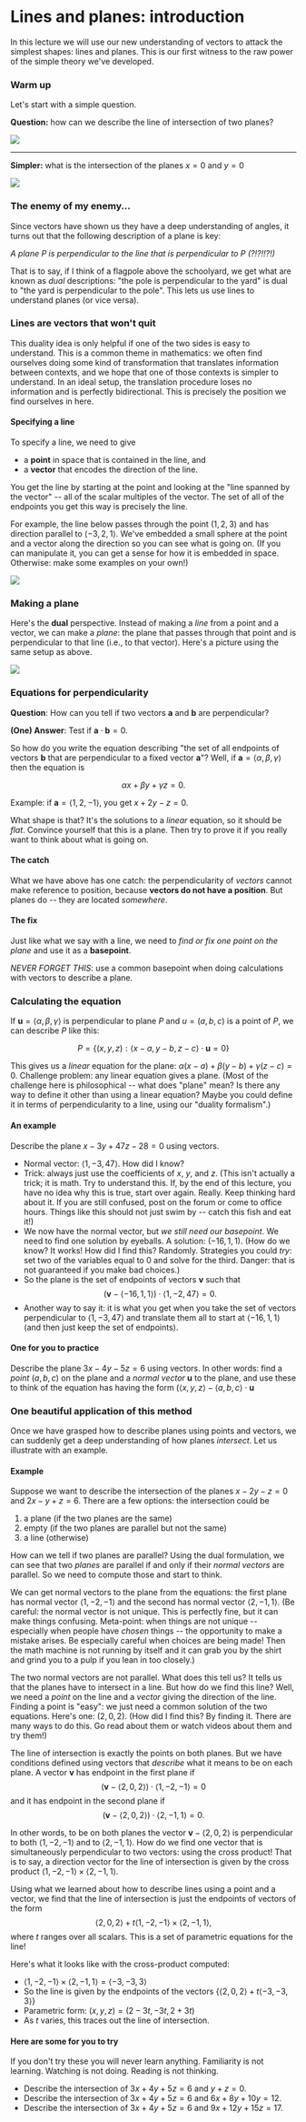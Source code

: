 Lines and planes: introduction
==============================

In this lecture we will use our new understanding of vectors to attack the simplest shapes: lines and planes. This is our first witness to the raw power of the simple theory we've developed.

### Warm up

Let's start with a simple question.

**Question:** how can we describe the line of intersection of two planes?

<div id="warm-up-q">
  <img src="media/lecture-5-warm-up.png"></img>
</div>

<script type="text/javascript">
//<![CDATA[
(function(){
var scene = new MathScene("warm-up-q");
scene.scene.add(new THREE.AxisHelper(3));
scene.camera.position.set(6, 8, 4);
var plane1 = new PlaneShadowModel({
  normal: [3, 4, 5],
  position: [0, 0, 0],
  color: 0xaaaa00
  });
var plane2 = new PlaneShadowModel({
  normal: [-3, 5, 0],
  position: [0, 0, 0],
  color: 0x00aaaa
  });
  plane1.embedInScene(scene);
  plane2.embedInScene(scene);
}());
//]]>
</script>

-----------

**Simpler:** what is the intersection of the planes $x=0$ and $y=0$

<div id="simple">
  <img src="media/lecture-5-simple.png"></img>
</div>

<script type="text/javascript">
//<![CDATA[
(function(){
var scene = new MathScene("simple");
scene.scene.add(new THREE.AxisHelper(3));
scene.camera.position.set(6, 8, 4);
var plane1 = new PlaneShadowModel({
  normal: [1, 0, 0],
  position: [0, 0, 0],
  color: 0xaaaa00
  });
var plane2 = new PlaneShadowModel({
  normal: [0, 1, 0],
  position: [0, 0, 0],
  color: 0x00aaaa
  });
  plane1.embedInScene(scene);
  plane2.embedInScene(scene);
}());
//]]>
</script>


### The enemy of my enemy...

Since vectors have shown us they have a deep understanding of angles, it turns out that the following description of a plane is key:

*A plane $P$ is perpendicular to the line that is perpendicular to $P$ (?!?!!?!)*

That is to say, if I think of a flagpole above the schoolyard, we get what are known as *dual* descriptions: "the pole is perpendicular to the yard" is dual to "the yard is perpendicular to the pole". This lets us use lines to understand planes (or vice versa).

### Lines are vectors that won't quit

This duality idea is only helpful if one of the two sides is easy to understand. This is a common theme in mathematics: we often find ourselves doing some kind of transformation that translates information between contexts, and we hope that one of those contexts is simpler to understand. In an ideal setup, the translation procedure loses no information and is perfectly bidirectional. This is precisely the position we find ourselves in here.

#### Specifying a line

To specify a line, we need to give

- a **point** in space that is contained in the line, and
- a **vector** that encodes the direction of the line.

You get the line by starting at the point and looking at the "line spanned by the vector" -- all of the scalar multiples of the vector. The set of all of the endpoints you get this way is precisely the line.

For example, the line below passes through the point $(1, 2, 3)$ and has direction parallel to $\langle -3, 2, 1\rangle$. We've embedded a small sphere at the point and a vector along the direction so you can see what is going on. (If you can manipulate it, you can get a sense for how it is embedded in space. Otherwise: make some examples on your own!)

<div id="line">
  <img src="media/lecture-5-line.png"></img>
</div>

<script type="text/javascript">
//<![CDATA[
(function(){
var scene = new MathScene("line");
scene.scene.add(new THREE.AxisHelper(3));
scene.camera.position.set(8, 15, 8);
var x = function (t) {
  return 1 - 3 * t;
}
var y = function (t) {
  return 2 + 2 * t;
}
var z = function (t) {
  return 3 + t;
}

var line = new ParametricPathModel(
  x, y, z, [-10, 10], 0, 2
);

line.embedInScene(scene);

var sphGeom = new THREE.SphereGeometry(0.03);
var sph = new THREE.Mesh(sphGeom, MathScene.UWMaterial.clone());
sph.position.set(1, 2, 3);

scene.scene.add(sph);

var vec = new VectorModel({origin: [1, 2, 3], vector: [-3, 2, 1], color: 0xff00ff});

vec.embedInScene(scene);
}());
//]]>
</script>

### Making a plane

Here's the **dual** perspective. Instead of making a *line* from a point and a vector, we can make a *plane*: the plane that passes through that point and is perpendicular to that line (i.e., to that vector). Here's a picture using the same setup as above.

<div id="line-and-plane">
  <img src="media/lecture-5-line-and-plane.png"></img>
</div>

<script type="text/javascript">
//<![CDATA[
(function(){
var scene = new MathScene("line-and-plane");
scene.scene.add(new THREE.AxisHelper(3));
scene.camera.position.set(8, 15, 8);
var x = function (t) {
  return 1 - 3 * t;
}
var y = function (t) {
  return 2 + 2 * t;
}
var z = function (t) {
  return 3 + t;
}

var line = new ParametricPathModel(
  x, y, z, [-10, 10], 0, 2
);

line.embedInScene(scene);

var sphGeom = new THREE.SphereGeometry(0.03);
var sph = new THREE.Mesh(sphGeom, MathScene.UWMaterial.clone());
sph.position.set(1, 2, 3);

scene.scene.add(sph);

var vec = new VectorModel({origin: [1, 2, 3], vector: [-3, 2, 1], color: 0xff00ff});

vec.embedInScene(scene);

var pl = new PlaneShadowModel({normal: [-3, 2, 1], position: [1, 2, 3]});
pl.embedInScene(scene);
console.log(pl);
}());
//]]>
</script>

### Equations for perpendicularity

**Question**: How can you tell if two vectors $\mathbf{a}$ and $\mathbf{b}$ are
perpendicular?

**(One) Answer**: Test if $\mathbf{a}\cdot\mathbf{b}=0$.

So how do you write the equation describing "the set of all endpoints of
vectors $\mathbf{b}$ that are perpendicular to a fixed vector
$\mathbf{a}$"? Well, if $\mathbf{a}=\langle \alpha,\beta,\gamma\rangle$ then the equation is

$$\alpha x+\beta y+\gamma z = 0.$$

Example: if $\mathbf{a}=\langle 1, 2, -1\rangle$, you get
$x+2y-z=0$.

What shape is that? It's the solutions to a *linear* equation, so it should be *flat*. Convince yourself that this is a plane. Then try to prove it if you really want to think about what is going on.

#### The catch

What we have above has one catch: the perpendicularity of *vectors* cannot make reference to position, because **vectors do not have a position**. But planes do -- they are located *somewhere*. 

#### The fix

Just like what we say with a line, we need to *find or fix one point on the plane* and use it as a **basepoint**.

*NEVER FORGET THIS*: use a common basepoint when doing calculations with vectors to describe a plane.

### Calculating the equation

If $\mathbf{u}=\langle\alpha, \beta,\gamma\rangle$ is
perpendicular to plane $P$ and $u=(a,b,c)$ is a point of $P$, we
can describe $P$ like this:

$$P=\{(x,y,z):\langle x-a, y-b, z-c\rangle\cdot\mathbf{u}=0\}$$

This gives us a *linear* equation for the plane: $\alpha(x-a)+\beta(y-b)+\gamma(z-c)=0$. Challenge problem: any linear equation gives a plane. (Most of the challenge here is philosophical -- what does "plane" mean? Is there any way to define it other than using a linear equation? Maybe you could define it in terms of perpendicularity to a line, using our "duality formalism".)

#### An example

Describe the plane $x-3y+47z-28=0$ using vectors.

-   Normal vector: $\langle 1,-3,47\rangle$. How did I know?
-   Trick: always just use the coefficients of $x$, $y$, and $z$. (This isn't actually a trick; it is math. Try to understand this. If, by the end of this lecture, you have no idea why this is true, start over again. Really. Keep thinking hard about it. If you are still confused, post on the forum or come to office hours. Things like this should not just swim by -- catch this fish and eat it!)
-   We now have the normal vector, but *we still need our basepoint*. We need to find one solution by eyeballs. A solution: $(-16,1,1)$. (How do we know? It works! How did I find this? Randomly. Strategies you could *try*: set two of the variables equal to $0$ and solve for the third. Danger: that is not guaranteed if you make bad choices.)
-   So the plane is the set of endpoints of vectors $\mathbf{v}$ such
    that $$(\mathbf{v} - \langle -16, 1, 1\rangle)\cdot\langle 1, -2, 47\rangle=0.$$
-   Another way to say it: it is what you get when you take the set of
    vectors perpendicular to $\langle 1, -3, 47\rangle$ and
    translate them all to start at $\langle -16, 1, 1\rangle$ (and then just
    keep the set of endpoints).

#### One for you to practice

Describe the plane $3x-4y-5z=6$ using vectors. In other words: find a *point* $(a, b, c)$ on the plane and a *normal vector* $\mathbf{u}$ to the plane, and use these to think of the equation has having the form $(\langle x, y, z\rangle - \langle a, b, c\rangle\cdot\mathbf{u}$

### One beautiful application of this method

Once we have grasped how to describe planes using points and vectors, we can suddenly get a deep understanding of how planes *intersect*. Let us illustrate with an example.

#### Example

Suppose we want to describe the intersection of the planes $x-2y-z=0$ and $2x-y+z=6$. There are a few options: the intersection could be

1. a plane (if the two planes are the same)
2. empty (if the two planes are parallel but not the same)
3. a line (otherwise)

How can we tell if two planes are parallel? Using the dual formulation, we can see that two *planes* are parallel if and only if their *normal vectors* are parallel. So we need to compute those and start to think.

We can get normal vectors to the plane from the equations: the first plane has normal vector $\langle 1,-2,-1\rangle$ and the second has normal vector $\langle 2,-1,1\rangle$. (Be careful: the normal vector is not unique. This is perfectly fine, but it can make things confusing. Meta-point: when things are not unique -- especially when people have *chosen* things -- the opportunity to make a mistake arises. Be especially careful when choices are being made! Then the math machine is not running by itself and it can grab you by the shirt and grind you to a pulp if you lean in too closely.)

The two normal vectors are not parallel. What does this tell us? It tells us that the planes have to intersect in a line. But how do we find this line? Well, we need a *point* on the line and a *vector* giving the direction of the line. Finding a point is "easy": we just need a common solution of the two equations. Here's one: $(2,0,2)$. (How did I find this? By finding it. There are many ways to do this. Go read about them or watch videos about them and try them!)

The line of intersection is exactly the points on both planes. But we have conditions defined using vectors that *describe* what it means to be on each plane. A vector $\mathbf{v}$ has endpoint in the first plane if 
$$(\mathbf{v}-\langle 2,0,2\rangle)\cdot\langle 1,-2,-1\rangle=0$$
and it has endpoint in the second plane if $$(\mathbf{v}-\langle 2,0,2\rangle)\cdot\langle 2,-1,1\rangle=0.$$

In other words, to be on both planes the vector $\mathbf{v}-\langle 2,0,2\rangle$ is perpendicular to both $\langle 1, -2, -1\rangle$ and to $\langle 2, -1, 1\rangle$. How do we find one vector that is simultaneously perpendicular to two vectors: using the cross product! That is to say, a direction vector for the line of intersection is given by the cross product $\langle 1, -2, -1\rangle\times\langle 2, -1, 1\rangle$.

Using what we learned about how to describe lines using a point and a vector, we find that the line of intersection is just the endpoints of vectors of the form $$\langle 2,0,2\rangle+t\langle 1,-2,-1\rangle\times\langle 2,-1,1\rangle,$$ where $t$ ranges over all scalars. This is a set of parametric equations for the line!

Here's what it looks like with the cross-product computed:

-   $\langle 1,-2,-1\rangle\times\langle 2,-1,1\rangle=\langle
    -3,-3,3\rangle$
-   So the line is given by the endpoints of the vectors $\{\langle
    2,0,2\rangle+t\langle -3,-3,3\rangle\}$
-   Parametric form: $(x,y,z)=(2-3t,-3t,2+3t)$
-   As $t$ varies, this traces out the line of intersection.

#### Here are some for you to try

If you don't try these you will never learn anything. Familiarity is not learning. Watching is not doing. Reading is not thinking.

-   Describe the intersection of $3x+4y+5z=6$ and $y+z=0$.
-   Describe the intersection of $3x+4y+5z=6$ and $6x+8y+10y=12$.
-   Describe the intersection of $3x+4y+5z=6$ and $9x+12y+15z=17$.
